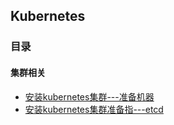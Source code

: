 ## Kubernetes





### 目录

#### 集群相关

- [安装kubernetes集群---准备机器](./cluster/machine-ready.md)
- [安装kubernetes集群准备指---etcd](./cluster/install-etcd.md)

